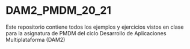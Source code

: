 # DAM2_PMDM_20_21
Este repositorio contiene todos los ejemplos y ejercicios vistos en clase para la asignatura de PMDM del ciclo Desarrollo de Aplicaciones Multiplataforma (DAM2)
 
